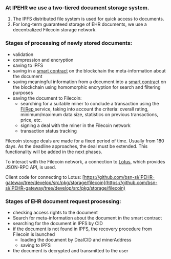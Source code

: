 ### At IPEHR we use a two-tiered document storage system.

1. The IPFS distributed file system is used for quick access to documents.
2. For long-term guaranteed storage of EHR documents, we use a decentralized Filecoin storage network.

### Stages of processing of newly stored documents:

- validation
- compression and encryption
- saving to IPFS
- saving in a [smart contract](https://github.com/bsn-si/IPEHR-blockchain-indexes) on the blockchain the meta-information about the document 
- saving meaningful information from a document into a [smart contract](https://github.com/bsn-si/IPEHR-blockchain-indexes) on the blockchain using homomorphic encryption for search and filtering purposes
- saving the document to Filecoin:
	- searching for a suitable miner to conclude a transaction using the [FilRep ](https://filrep.io) service, taking into account the criteria: overall rating, minimum/maximum data size, statistics on previous transactions, price, etc.
	- signing a deal with the miner in the Filecoin network
	- transaction status tracking

Filecoin storage deals are made for a fixed period of time. Usually from 180 days.
As the deadline approaches, the deal must be extended. This functionality will be added in the next phases.

To interact with the Filecoin network, a connection to [Lotus](https://lotus.filecoin.io), which provides JSON-RPC API, is used.

Client code for connecting to Lotus: [https://github.com/bsn-si/IPEHR-gateway/tree/develop/src/pkg/storage/filecoin](https://github.com/bsn-si/IPEHR-gateway/tree/develop/src/pkg/storage/filecoin)

### Stages of EHR document request processing:

- checking access rights to the document
- Search for meta-information about the document in the smart contract
- searching for the document in IPFS by CID
- if the document is not found in IPFS, the recovery procedure from Filecoin is launched
	- loading the document by DealCID and minerAddress
	- saving to IPFS
- the document is decrypted and transmitted to the user 
